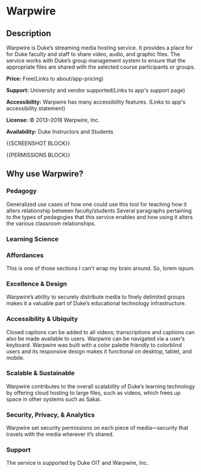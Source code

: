 # Warpwire

## Description

Warpwire is Duke’s streaming media hosting service. It provides a place for for Duke faculty and staff to share video, audio, and graphic files. The service works with Duke’s group management system to ensure that the appropriate files are shared with the selected course participants or groups.

**Price:** Free(Links to about/app-pricing)

**Support:** University and vendor supported(Links to app's support page)

**Accessibility:** Warpwire has many accessibility features. (Links to app's accessibility statement)

**License:** © 2013–2018 Warpwire, Inc. 

**Availability:** Duke Instructors and Students

{{SCREENSHOT BLOCK}}

{{PERMISSIONS BLOCK}}

## Why use Warpwire?
### Pedagogy
Generalized use cases of how one could use this tool for teaching
how it alters relationship between faculty/students
Several paragraphs pertaining to the types of pedagogies that this service enables and how using it alters the various classroom relationships.

### Learning Science


### Affordances
This is one of those sections I can't wrap my brain around. So, lorem ispum.

### Excellence & Design
Warpwire’s ability to securely distribute media to finely delimited groups makes it a valuable part of Duke’s educational technology infrastructure. 

### Accessibility & Ubiquity
Closed captions can be added to all videos; transcriptions and captions can also be made available to users. Warpwire can be navigated via a user’s keyboard. Warpwire was built with a color palette friendly to colorblind users and its responsive design makes it functional on desktop, tablet, and mobile. 


### Scalable & Sustainable
Warpwire contributes to the overall scalability of Duke’s learning technology by offering cloud hosting to large files, such as videos, which frees up space in other systems such as Sakai.  

### Security, Privacy, & Analytics
Warpwire set security permissions on each piece of media—security that travels with the media wherever it’s shared. 


### Support
The service is supported by Duke OIT and Warpwire, Inc. 


